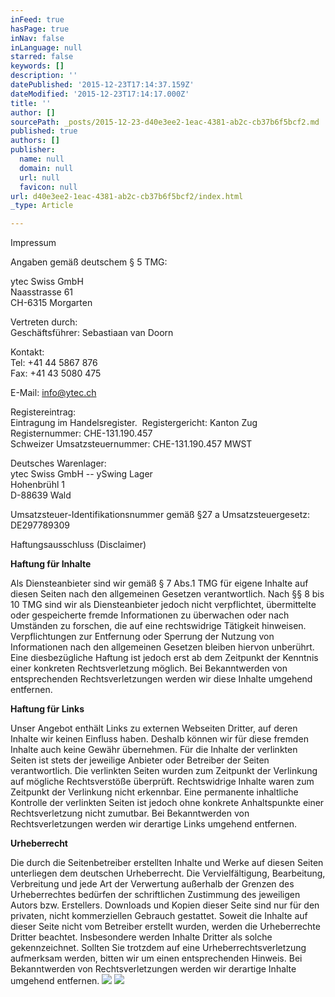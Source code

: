 ```yaml
---
inFeed: true
hasPage: true
inNav: false
inLanguage: null
starred: false
keywords: []
description: ''
datePublished: '2015-12-23T17:14:37.159Z'
dateModified: '2015-12-23T17:14:17.000Z'
title: ''
author: []
sourcePath: _posts/2015-12-23-d40e3ee2-1eac-4381-ab2c-cb37b6f5bcf2.md
published: true
authors: []
publisher:
  name: null
  domain: null
  url: null
  favicon: null
url: d40e3ee2-1eac-4381-ab2c-cb37b6f5bcf2/index.html
_type: Article

---
```

Impressum

Angaben gemäß deutschem § 5 TMG:

ytec Swiss GmbH  
Naasstrasse 61  
CH-6315 Morgarten

Vertreten durch:  
Geschäftsführer: Sebastiaan van Doorn

Kontakt:  
Tel: +41 44 5867 876  
Fax: +41 43 5080 475

E-Mail: info@ytec.ch

Registereintrag:  
Eintragung im Handelsregister.  Registergericht: Kanton Zug  Registernummer: CHE-131.190.457  
Schweizer Umsatzsteuernummer: CHE-131.190.457 MWST

Deutsches Warenlager:  
ytec Swiss GmbH -- ySwing Lager  
Hohenbrühl 1  
D-88639 Wald

Umsatzsteuer-Identifikationsnummer gemäß §27 a Umsatzsteuergesetz:  DE297789309

Haftungsausschluss (Disclaimer)

**Haftung für Inhalte**

Als Diensteanbieter sind wir gemäß § 7 Abs.1 TMG für eigene Inhalte auf diesen Seiten nach den allgemeinen Gesetzen verantwortlich. Nach §§ 8 bis 10 TMG sind wir als Diensteanbieter jedoch nicht verpflichtet, übermittelte oder gespeicherte fremde Informationen zu überwachen oder nach Umständen zu forschen, die auf eine rechtswidrige Tätigkeit hinweisen. Verpflichtungen zur Entfernung oder Sperrung der Nutzung von Informationen nach den allgemeinen Gesetzen bleiben hiervon unberührt. Eine diesbezügliche Haftung ist jedoch erst ab dem Zeitpunkt der Kenntnis einer konkreten Rechtsverletzung möglich. Bei Bekanntwerden von entsprechenden Rechtsverletzungen werden wir diese Inhalte umgehend entfernen.

**Haftung für Links**

Unser Angebot enthält Links zu externen Webseiten Dritter, auf deren Inhalte wir keinen Einfluss haben. Deshalb können wir für diese fremden Inhalte auch keine Gewähr übernehmen. Für die Inhalte der verlinkten Seiten ist stets der jeweilige Anbieter oder Betreiber der Seiten verantwortlich. Die verlinkten Seiten wurden zum Zeitpunkt der Verlinkung auf mögliche Rechtsverstöße überprüft. Rechtswidrige Inhalte waren zum Zeitpunkt der Verlinkung nicht erkennbar. Eine permanente inhaltliche Kontrolle der verlinkten Seiten ist jedoch ohne konkrete Anhaltspunkte einer Rechtsverletzung nicht zumutbar. Bei Bekanntwerden von Rechtsverletzungen werden wir derartige Links umgehend entfernen.

**Urheberrecht**

Die durch die Seitenbetreiber erstellten Inhalte und Werke auf diesen Seiten unterliegen dem deutschen Urheberrecht. Die Vervielfältigung, Bearbeitung, Verbreitung und jede Art der Verwertung außerhalb der Grenzen des Urheberrechtes bedürfen der schriftlichen Zustimmung des jeweiligen Autors bzw. Erstellers. Downloads und Kopien dieser Seite sind nur für den privaten, nicht kommerziellen Gebrauch gestattet. Soweit die Inhalte auf dieser Seite nicht vom Betreiber erstellt wurden, werden die Urheberrechte Dritter beachtet. Insbesondere werden Inhalte Dritter als solche gekennzeichnet. Sollten Sie trotzdem auf eine Urheberrechtsverletzung aufmerksam werden, bitten wir um einen entsprechenden Hinweis. Bei Bekanntwerden von Rechtsverletzungen werden wir derartige Inhalte umgehend entfernen.
![](https://the-grid-user-content.s3-us-west-2.amazonaws.com/2887b97d-5aa4-4472-835f-77ad727c7f15.png)
![](https://the-grid-user-content.s3-us-west-2.amazonaws.com/2e0f755a-0e31-4114-8db4-719cd67b4329.jpg)